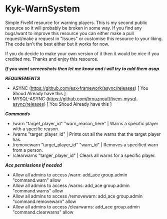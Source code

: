 # Kyk-WarnSystem
Simple FiveM resource for warning players.
This is my second public resource so it will probably be broken in some way. If you find any bugs/want to improve this resource you can either make a pull request/make a request in "Issues" or customise this resource to your liking. The code isn't the best either but it works for now.

If you do decide to make your own version of it then it would be nice if you credited me. Thanks and enjoy this resource.

***If you want screenshots then let me know and i will try to add them asap***

***REQUIREMENTS***
- ASYNC (https://github.com/esx-framework/async/releases) [ You Shoud Already have this ]
- MYSQL-ASYNC (https://github.com/brouznouf/fivem-mysql-async/releases) [ You Shoud Already have this ]

***Commands***
- /warn "target_player_id" "warn_reason_here" | Warns a specific player with a specific reason.
- /warns "targer_player_id" | Prints out all the warns that the target player has.
- /removewarn "target_player_id" "warn_id" | Removes a specified warn from a person.
- /clearwarns "targer_player_id" | Clears all warns for a specific player.

***Ace permissions if needed***
- Allow all admins to access /warn: add_ace group.admin "command.warn" allow
- Allow all admins to access /warns: add_ace group.admin "command.warns" allow
- Allow all admins to access /removewarn: add_ace group.admin "command.removewarn" allow
- Allow all admins to access /clearwarns: add_ace group.admin "command.clearwarns" allow
